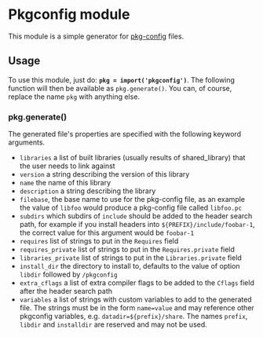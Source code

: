 # Pkgconfig module

This module is a simple generator for [pkg-config](https://pkg-config.freedesktop.org/) files.

## Usage

To use this module, just do: **`pkg = import('pkgconfig')`**. The following function will then be available as `pkg.generate()`. You can, of course, replace the name `pkg` with anything else.

### pkg.generate()

The generated file's properties are specified with the following keyword arguments.

- `libraries` a list of built libraries (usually results of shared_library) that the user needs to link against
- `version` a string describing the version of this library
- `name` the name of this library
- `description` a string describing the library
- `filebase`, the base name to use for the pkg-config file, as an example the value of `libfoo` would produce a pkg-config file called `libfoo.pc`
- `subdirs` which subdirs of `include` should be added to the header search path, for example if you install headers into `${PREFIX}/include/foobar-1`, the correct value for this argument would be `foobar-1`
- `requires` list of strings to put in the `Requires` field
- `requires_private` list of strings to put in the `Requires.private` field
- `libraries_private` list of strings to put in the `Libraries.private` field
- `install_dir` the directory to install to, defaults to the value of option `libdir` followed by `/pkgconfig`
- `extra_cflags` a list of extra compiler flags to be added to the `Cflags` field after the header search path
- `variables` a list of strings with custom variables to add to the generated file. The strings must be in the form `name=value` and may reference other pkgconfig variables, e.g. `datadir=${prefix}/share`. The names `prefix`, `libdir` and `installdir` are reserved and may not be used.
